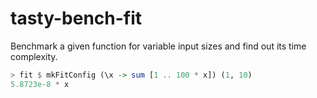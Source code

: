 # tasty-bench-fit

Benchmark a given function for variable input sizes and find out its time complexity.

```haskell
> fit $ mkFitConfig (\x -> sum [1 .. 100 * x]) (1, 10)
5.8723e-8 * x
```
